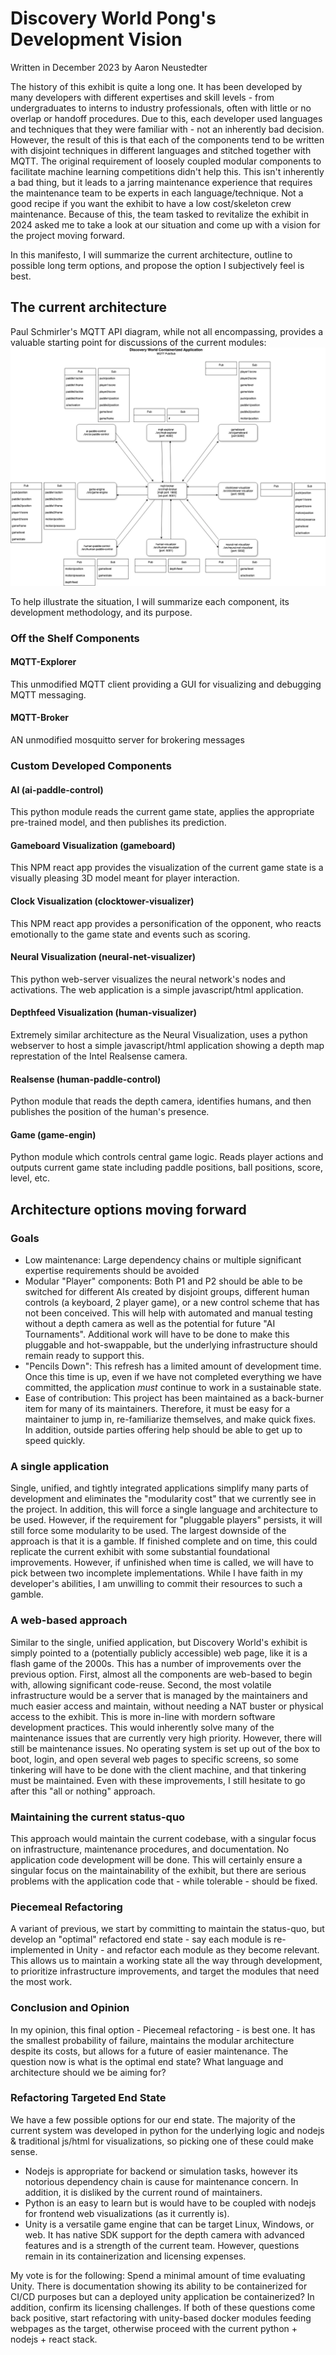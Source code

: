 # Discovery World Pong's Development Vision
Written in December 2023 by Aaron Neustedter

The history of this exhibit is quite a long one.
It has been developed by many developers with different expertises and skill levels - from undergraduates to interns to industry professionals, often with little or no overlap or handoff procedures.
Due to this, each developer used languages and techniques that they were familiar with - not an inherently bad decision.
However, the result of this is that each of the components tend to be written with disjoint techniques in different languages and stitched together with MQTT.
The original requirement of loosely coupled modular components to facilitate machine learning competitions didn't help this.
This isn't inherently a bad thing, but it leads to a jarring maintenance experience that requires the maintenance team to be experts in each language/technique.
Not a good recipe if you want the exhibit to have a low cost/skeleton crew maintenance.
Because of this, the team tasked to revitalize the exhibit in 2024 asked me to take a look at our situation and come up with a vision for the project moving forward.


In this manifesto, I will summarize the current architecture, outline to possible long term options, and propose the option I subjectively feel is best.

## The current architecture
Paul Schmirler's MQTT API diagram, while not all encompassing, provides a valuable starting point for discussions of the current modules:
![MQTT Messaging Diagram](assets/mqtt_messaging_diagram.png)

To help illustrate the situation, I will summarize each component, its development methodology, and its purpose.
### Off the Shelf Components
#### MQTT-Explorer
This unmodified MQTT client providing a GUI for visualizing and debugging MQTT messaging.

#### MQTT-Broker
AN unmodified mosquitto server for brokering messages 

### Custom Developed Components
#### AI (ai-paddle-control)
This python module reads the current game state, applies the appropriate pre-trained model, and then publishes its prediction.

#### Gameboard Visualization (gameboard)
This NPM react app provides the visualization of the current game state is a visually pleasing 3D model meant for player interaction.

#### Clock Visualization (clocktower-visualizer)
This NPM react app provides a personification of the opponent, who reacts emotionally to the game state and events such as scoring.

#### Neural Visualization (neural-net-visualizer)
This python web-server visualizes the neural network's nodes and activations. The web application is a simple javascript/html application.

#### Depthfeed Visualization (human-visualizer)
Extremely similar architecture as the Neural Visualization, uses a python webserver to host a simple javascript/html application showing a depth map represtation of the Intel Realsense camera. 

#### Realsense (human-paddle-control)
Python module that reads the depth camera, identifies humans, and then publishes the position of the human's presence.

#### Game (game-engin)
Python module which controls central game logic. Reads player actions and outputs current game state including paddle positions, ball positions, score, level, etc.

## Architecture options moving forward
### Goals
- Low maintenance: Large dependency chains or multiple significant expertise requirements should be avoided  
- Modular "Player" components: Both P1 and P2 should be able to be switched for different AIs created by disjoint groups, different human controls (a keyboard, 2 player game), or a new control scheme that has not been conceived. This will help with automated and manual testing without a depth camera as well as the potential for future "AI Tournaments". Additional work will have to be done to make this pluggable and hot-swappable, but the underlying infrastructure should remain ready to support this.
- "Pencils Down": This refresh has a limited amount of development time. Once this time is up, even if we have not completed everything we have committed, the application _must_ continue to work in a sustainable state.
- Ease of contribution: This project has been maintained as a back-burner item for many of its maintainers. Therefore, it must be easy for a maintainer to jump in, re-familiarize themselves, and make quick fixes. In addition, outside parties offering help should be able to get up to speed quickly. 

### A single application
Single, unified, and tightly integrated applications simplify many parts of development and eliminates the "modularity cost" that we currently see in the project. 
In addition, this will force a single language and architecture to be used.
However, if the requirement for "pluggable players" persists, it will still force some modularity to be used.
The largest downside of the approach is that it is a gamble.
If finished complete and on time, this could replicate the current exhibit with some substantial foundational improvements.
However, if unfinished when time is called, we will have to pick between two incomplete implementations.
While I have faith in my developer's abilities, I am unwilling to commit their resources to such a gamble.

### A web-based approach
Similar to the single, unified application, but Discovery World's exhibit is simply pointed to a (potentially publicly accessible) web page, like it is a flash game of the 2000s.
This has a number of improvements over the previous option.
First, almost all the components are web-based to begin with, allowing significant code-reuse.
Second, the most volatile infrastructure would be a server that is managed by the maintainers and much easier access and maintain, without needing a NAT buster or physical access to the exhibit.
This is more in-line with mordern software development practices.
This would inherently solve many of the maintenance issues that are currently very high priority.
However, there will still be maintenance issues.
No operating system is set up out of the box to boot, login, and open several web pages to specific screens, so some tinkering will have to be done with the client machine, and that tinkering must be maintained.
Even with these improvements, I still hesitate to go after this "all or nothing" approach. 

### Maintaining the current status-quo
This approach would maintain the current codebase, with a singular focus on infrastructure, maintenance procedures, and documentation.
No application code development will be done.
This will certainly ensure a singular focus on the maintainability of the exhibit, but there are serious problems with the application code that - while tolerable - should be fixed.

### Piecemeal Refactoring
A variant of previous, we start by committing to maintain the status-quo, but develop an "optimal" refactored end state - say each module is re-implemented in Unity - and refactor each module as they become relevant.
This allows us to maintain a working state all the way through development, to prioritize infrastructure improvements, and target the modules that need the most work.

### Conclusion and Opinion
In my opinion, this final option - Piecemeal refactoring - is best one.
It has the smallest probability of failure, maintains the modular architecture despite its costs, but allows for a future of easier maintenance.
The question now is what is the optimal end state? What language and architecture should we be aiming for?

### Refactoring Targeted End State
We have a few possible options for our end state.
The majority of the current system was developed in python for the underlying logic and nodejs & traditional js/html for visualizations, so picking one of these could make sense.
- Nodejs is appropriate for backend or simulation tasks, however its notorious dependency chain is cause for maintenance concern. In addition, it is disliked by the current round of maintainers.
- Python is an easy to learn but is would have to be coupled with nodejs for frontend web visualizations (as it currently is).
- Unity is a versatile game engine that can be target Linux, Windows, or web. It has native SDK support for the depth camera with advanced features and is a strength of the current team. However, questions remain in its containerization and licensing expenses.

My vote is for the following:
Spend a minimal amount of time evaluating Unity.
There is documentation showing its ability to be containerized for CI/CD purposes but can a deployed unity application be containerized? In addition, confirm its licensing challenges.
If both of these questions come back positive, start refactoring with unity-based docker modules feeding webpages as the target, otherwise proceed with the current python + nodejs + react stack.
